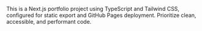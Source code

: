 <!-- Use this file to provide workspace-specific custom instructions to Copilot. For more details, visit https://code.visualstudio.com/docs/copilot/copilot-customization#_use-a-githubcopilotinstructionsmd-file -->

This is a Next.js portfolio project using TypeScript and Tailwind CSS, configured for static export and GitHub Pages deployment. Prioritize clean, accessible, and performant code.
